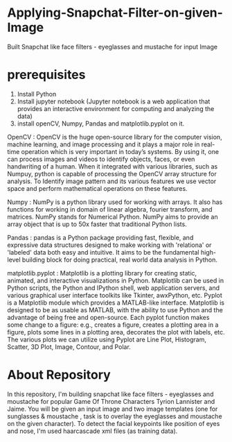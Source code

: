 # Applying-Snapchat-Filter-on-given-Image
Built Snapchat like face filters - eyeglasses and mustache for input Image

# prerequisites
1. Install Python
2. Install jupyter notebook (Jupyter notebook is a web application that provides an interactive environment for computing and analyzing the data)
3. install openCV, Numpy, Pandas and matplotlib.pyplot on it.

OpenCV : OpenCV is the huge open-source library for the computer vision, machine learning, and image processing and it plays a major role in real-time operation which is very important in today’s systems. By using it, one can process images and videos to identify objects, faces, or even handwriting of a human. When it integrated with various libraries, such as Numpuy, python is capable of processing the OpenCV array structure for analysis. To Identify image pattern and its various features we use vector space and perform mathematical operations on these features.

Numpy : NumPy is a python library used for working with arrays. It also has functions for working in domain of linear algebra, fourier transform, and matrices. NumPy stands for Numerical Python. NumPy aims to provide an array object that is up to 50x faster that traditional Python lists.

Pandas : pandas is a Python package providing fast, flexible, and expressive data structures designed to make working with 'relationa' or 'labeled' data both easy and intuitive. It aims to be the fundamental high-level building block for doing practical, real world data analysis in Python.

matplotlib.pyplot : Matplotlib is a plotting library for creating static, animated, and interactive visualizations in Python. Matplotlib can be used in Python scripts, the Python and IPython shell, web application servers, and various graphical user interface toolkits like Tkinter, awxPython, etc.
Pyplot is a Matplotlib module which provides a MATLAB-like interface. Matplotlib is designed to be as usable as MATLAB, with the ability to use Python and the advantage of being free and open-source. Each pyplot function makes some change to a figure: e.g., creates a figure, creates a plotting area in a figure, plots some lines in a plotting area, decorates the plot with labels, etc. The various plots we can utilize using Pyplot are Line Plot, Histogram, Scatter, 3D Plot, Image, Contour, and Polar.

# About Repository
In this repository, I'm building snapchat like face filters - eyeglasses and moustache for popular Game Of Throne Characters Tyrion Lannister and Jaime.
You will be given an input image and two image templates (one for sunglasses & moustache , task is to overlay the eyeglasses and moustache on the given character). To detect the facial keypoints like position of eyes and nose, I'm used haarcascade xml files (as training data).
